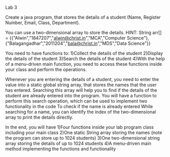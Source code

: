 Lab 3

Create a java program, that stores the details of a student (Name, Register Number, Email, Class, Department).

You can use a two-dimensional array to store the details.
HINT: String arr[] = {{"Alwin","1847207","alwin@christ.in","MCA","Computer Science"},{"Balagangadhar","2011204","bala@christ.in","MDS","Data Science"}}

You need to have functions to:
1)Collect the details of the student
2)Display the details of the student
3)Search the details of the student
4)With the help of a menu-driven main function, you need to access these functions inside your class and perform the operations.

Whenever you are entering the details of a student, you need to enter the value into a static global string array, that stores the names that the user has entered. Searching this array will help you to find if the details of the student are already entered into the program.
You will have a function to perform this search operation, which can be used to implement two functionality in the code
To check if the name is already entered
While searching for a name, you can identify the index of the two-dimensional array to print the details directly.

In the end, you will have
1)Four functions inside your lab program class including your main class
2)One static String array storing the names (note the program can store up to 1024 students)
3)One two-dimensional string array storing the details of up to 1024 students
4)A menu-driven main method implementing the functions and functionality
